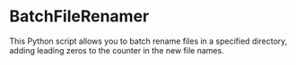 # BatchFileRenamer
This Python script allows you to batch rename files in a specified directory, adding leading zeros to the counter in the new file names. 
